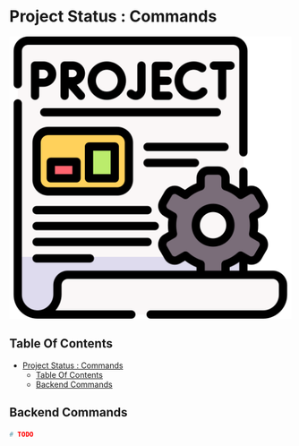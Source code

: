 # Project Status : Commands

![Icon](../icon.png)

## Table Of Contents

- [Project Status : Commands](#project-status--commands)
  - [Table Of Contents](#table-of-contents)
  - [Backend Commands](#backend-commands)

## Backend Commands

```bash
# TODO
```
